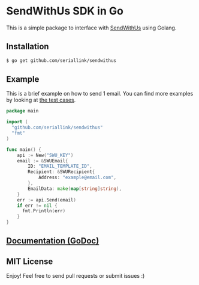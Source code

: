 # SendWithUs SDK in Go 

This is a simple package to interface with [SendWithUs](https://sendwithus.com) using Golang.

## Installation

```bash
$ go get github.com/seriallink/sendwithus
```

## Example

This is a brief example on how to send 1 email. You can find more examples by looking at [the test cases](https://github.com/elbuo8/sendwithus_go/blob/master/swu_test.go).

```go
package main

import (
  "github.com/seriallink/sendwithus"
  "fmt"
)

func main() {
	api := New("SWU_KEY")
	email := &SWUEmail{
		ID: "EMAIL_TEMPLATE_ID",
		Recipient: &SWURecipient{
			Address: "example@email.com",
		},
		EmailData: make(map[string]string),
	}
	err := api.Send(email)
	if err != nil {
      fmt.Println(err)
	}
}

```

## [Documentation (GoDoc)](https://github.com/elbuo8/sendwithus_go/blob/master/swu_test.go)

## MIT License

Enjoy! Feel free to send pull requests or submit issues :)
